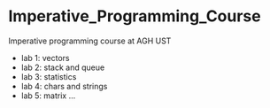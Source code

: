 # Imperative_Programming_Course
Imperative programming course at AGH UST
- lab 1: vectors
- lab 2: stack and queue
- lab 3: statistics
- lab 4: chars and strings
- lab 5: matrix
...
